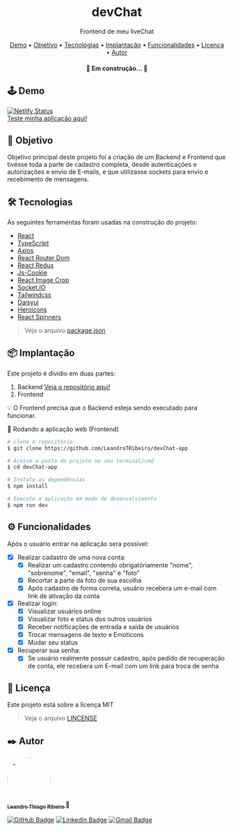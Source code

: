 <h1 align="center">devChat</h1>
<p align="center">Frontend de meu liveChat</p>

<p align="center">
 <a href="#demo">Demo</a> •
 <a href="#objetivo">Objetivo</a> •
 <a href="#tecnologias">Tecnologias</a> •
 <a href="#implantacao">Implantação</a> •
 <a href="#funcionalidades">Funcionalidades</a> • 
 <a href="#licenca">Licença</a> • 
 <a href="#autor">Autor</a>
</p>

<h4 align="center"> 
	🚧  Em construção...  🚧
</h4>

<h2 id="demo">🕹️ Demo</h2>

[![Netlify Status](https://api.netlify.com/api/v1/badges/e3a0d613-19ac-4d31-8f73-b57d809363fa/deploy-status)](https://app.netlify.com/sites/superlative-speculoos-6a0b7b/deploys)
<br><a href="https://superlative-speculoos-6a0b7b.netlify.app/" target="_blank">Teste minha aplicação aqui!</a>

<h2 id="objetivo">📖 Objetivo</h2>
<p>Objetivo principal deste projeto foi a criação de um Backend e Frontend que tivésse toda a parte de cadastro completa, desde autenticações e autorizações e envio de E-mails, e que utilizasse sockets para envio e recebimento de mensagens.</p>

<h2 id="tecnologias">🛠 Tecnologias</h2>

As seguintes ferramentas foram usadas na construção do projeto:

- [React](https://pt-br.reactjs.org/)
- [TypeScript](https://www.typescriptlang.org/)
- [Axios](https://axios-http.com/)
- [React Router Dom](https://reactrouter.com/en/main)
- [React Redux](https://react-redux.js.org/)
- [Js-Cookie](https://github.com/js-cookie/js-cookie)
- [React Image Crop](https://www.npmjs.com/package/react-image-crop)
- [Socket.IO](https://socket.io/)
- [Tailwindcss](https://tailwindcss.com/)
- [Daisyui](https://daisyui.com/)
- [Heroicons](https://heroicons.com/)
- [React Spinners](https://www.davidhu.io/react-spinners/)

> Veja o arquivo  [package.json](https://github.com/LeandroTRibeiro/devChat-app/blob/main/package.json)

<h2 id="implantacao">📦 Implantação</h2>

Este projeto é dividio em duas partes:

1. Backend <a href="https://github.com/LeandroTRibeiro/devChat-api" target="_blank">Veja o repositório aqui!</a>
2. Frontend

💡 O Frontend precisa que o Backend esteja sendo executado para funcionar.

🧭 Rodando a aplicação web (Frontend)

```bash
# clone o repositório
$ git clone https://github.com/LeandroTRibeiro/devChat-app

# Acesse a pasta do projeto no seu terminal/cmd
$ cd devChat-app

# Instale as dependências
$ npm install

# Execute a aplicação em modo de desenvolvimento
$ npm run dev
```

<h2 id="funcionalidades">⚙️ Funcionalidades</h2>

Após o usuário entrar na aplicação sera possível:

- [x] Realizar cadastro de uma nova conta:
   - [x] Realizar um cadastro contendo obrigatóriamente "nome", "sobrenome", "email", "senha" e "foto"
   - [x] Recortar a parte da foto de sua escolha
   - [x] Após cadastro de forma correta, usuário recebera um e-mail com link de ativação da conta
- [x] Realizar login:
   - [x] Visualizar usuários online
   - [x] Visualizar foto e status dos outros usuários
   - [x] Receber notificações de entrada e saida de usuários
   - [x] Trocar mensagens de texto e Emoticons 
   - [x] Mudar seu status
- [x] Recuperar sua senha:
   - [x] Se usuário realmente possuir cadastro, após pedido de recuperação de conta, ele recebera um E-mail com um link para troca de senha
	
<h2 id="licenca">📝 Licença</h2>

Este projeto está sobre a licença MIT 
> Veja o arquivo [LINCENSE](https://github.com/LeandroTRibeiro/devChat-app/blob/main/LICENSE)

<h2 id="autor">✒️ Autor</h2>

<a href="https://github.com/LeandroTRibeiro">
 <img style="border-radius: 50%;" src="https://avatars.githubusercontent.com/u/111009157?s=400&u=ccf989df0bb9cf41495186f2bc0564c1b03b0d4e&v=4" width="100px;" alt=""/>
 <br />
 <sub><b>Leandro Thiago Ribeiro </b></sub></a>👋
 <br />
 
[![GitHub Badge](https://img.shields.io/badge/-LeandroTRibeiro-black?style=flat-square&logo=GitHub&logoColor=white&link=https://github.com/LeandroTRibeiro)](https://github.com/LeandroTRibeiro)
[![Linkedin Badge](https://img.shields.io/badge/-LeandroRibeiro-blue?style=flat-square&logo=Linkedin&logoColor=white&link=https://www.linkedin.com/in/leandro-ribeiro-2a8a8b24b/)](https://www.linkedin.com/in/leandro-ribeiro-2a8a8b24b/) 
[![Gmail Badge](https://img.shields.io/badge/-leandrothiago_ribeiro@hotmail.com-c14438?style=flat-square&logo=Gmail&logoColor=white&link=mailto:leandrothiago_ribeiro@hotmail.com)](mailto:leandrothiago_ribeiro@hotmail.com)

